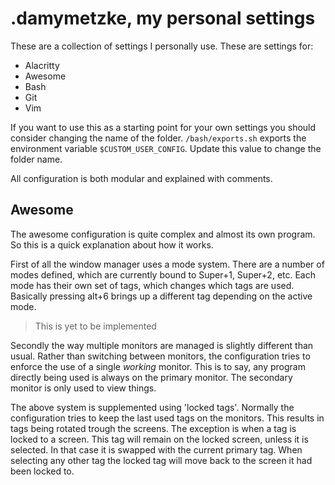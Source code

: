 # .damymetzke, my personal settings

These are a collection of settings I personally use.
These are settings for:

- Alacritty
- Awesome
- Bash
- Git
- Vim

If you want to use this as a starting point for your own settings you should consider changing the name of the folder.
`/bash/exports.sh` exports the environment variable `$CUSTOM_USER_CONFIG`.
Update this value to change the folder name.

All configuration is both modular and explained with comments.

## Awesome

The awesome configuration is quite complex and almost its own program.
So this is a quick explanation about how it works.

First of all the window manager uses a mode system.
There are a number of modes defined, which are currently bound to Super+1, Super+2, etc.
Each mode has their own set of tags, which changes which tags are used.
Basically pressing alt+6 brings up a different tag depending on the active mode.

> This is yet to be implemented

Secondly the way multiple monitors are managed is slightly different than usual.
Rather than switching between monitors, the configuration tries to enforce the use of a single *working* monitor.
This is to say, any program directly being used is always on the primary monitor.
The secondary monitor is only used to view things.

The above system is supplemented using 'locked tags'.
Normally the configuration tries to keep the last used tags on the monitors.
This results in tags being rotated trough the screens.
The exception is when a tag is locked to a screen.
This tag will remain on the locked screen, unless it is selected.
In that case it is swapped with the current primary tag.
When selecting any other tag the locked tag will move back to the screen it had been locked to.

